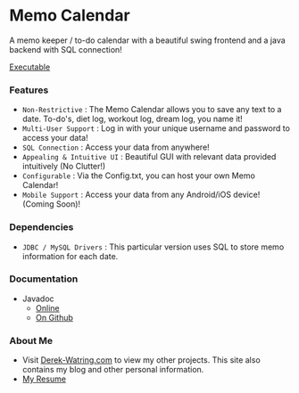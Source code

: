 # Memo Calendar
A memo keeper / to-do calendar with a beautiful swing frontend and a java backend with SQL connection!

[Executable](https://www.dropbox.com/s/4vyphqqnty0pro1/MemoCalendar.exe?dl=0)

### Features
* `Non-Restrictive` : The Memo Calendar allows you to save any text to a date. To-do's, diet log, workout log, dream log, you name it!
* `Multi-User Support` : Log in with your unique username and password to access your data!
* `SQL Connection` : Access your data from anywhere!
* `Appealing & Intuitive UI` : Beautiful GUI with relevant data provided intuitively (No Clutter!)
* `Configurable` : Via the Config.txt, you can host your own Memo Calendar!
* `Mobile Support` : Access your data from any Android/iOS device! (Coming Soon)!

### Dependencies
* `JDBC / MySQL Drivers` : This particular version uses SQL to store memo information for each date.

### Documentation
* Javadoc
  * [Online](http://sorrycounter.xyz/MemoCal/Documentation/)
  * [On Github](https://github.com/dwatring/Memo-Calendar/tree/master/doc)

### About Me
* Visit [Derek-Watring.com](http://Derek-Watring.com/projects) to view my other projects. This site also contains my blog and other personal information. 
* [My Resume](https://www.dropbox.com/s/dr5npw4azbi4bmz/RESUME2.0.pdf?dl=0&preview=RESUME2.0.pdf)
